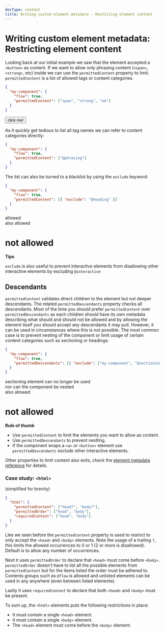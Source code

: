 ```yaml
---
docType: content
title: Writing custom element metadata - Resticting element content
---
```


# Writing custom element metadata: Restricting element content

Looking back at our initial example we saw that the element accepted a `<button>` as content.
If we want to allow only phrasing content (`<span>`, `<strong>`, etc) inside we can use the `permittedContent` property to limit.
`permittedContent` is a list of allowed tags or content categories.

```json
{
  "my-component": {
    "flow": true,
    "permittedContent": ["span", "strong", "em"]
  }
}
```

<validate name="tags" elements="restrict-content-tags.json">
  <my-component>
    <button type="button">click me!</button>
  </my-component>
</validate>

As it quickly get tedious to list all tag names we can refer to content categories directly:

```json
{
  "my-component": {
    "flow": true,
    "permittedContent": ["@phrasing"]
  }
}
```

The list can also be turned to a blacklist by using the `exclude` keyword:

```json
{
  "my-component": {
    "flow": true,
    "permittedContent": [{ "exclude": "@heading" }]
  }
}
```

<validate name="exclude" elements="restrict-content-exclude.json">
  <my-component>
    <div>allowed</div>
    <span>also allowed</span>
    <h1>not allowed</h1>
  </my-component>
</validate>

<div class="alert alert-info">
	<i class="fa fa-info-circle" aria-hidden="true"></i>
	<strong>Tips</strong>
	<p><code>exclude</code> is also useful to prevent interactive elements from disallowing other interactive elements by excluding <code>@interactive</code></p>
</div>

## Descendants

`permittedContent` validates direct children to the element but not deeper descendants.
The related `permittedDescendants` property checks all descendants.
Most of the time you should prefer `permittedContent` over `permittedDescendants` as each children should have its own metadata describing what should and should not be allowed and by allowing the element itself you should accept any descendants it may pull.
However, it can be used in circumstances where this is not possible.
The most common case is to prevent nesting of the component or limit usage of certain content categories such as sectioning or headings:

```json
{
  "my-component": {
    "flow": true,
    "permittedDescendants": [{ "exclude": ["my-component", "@sectioning"] }]
  }
}
```

<validate name="descendants" elements="restrict-content-descendants.json">
  <my-component>
  <!-- the div itself is allowed -->
    <div>
      <footer>
        sectioning element can no longer be used
      </footer>
      <my-component>
        nor can the component be nested
      </my-component>
    </div>
    <span>also allowed</span>
    <h1>not allowed</h1>
  </my-component>
</validate>

<div class="alert alert-info">
	<i class="fa fa-info-circle" aria-hidden="true"></i>
	<strong>Rule of thumb</strong>
	<ul>
		<li>Use <code>permittedContent</code> to limit the elements you want to allow as content.</li>
		<li>Use <code>permittedDescendants</code> to prevent nestling.</li>
		<li>If the component wraps a <code>&lt;a&gt;</code> or <code>&lt;button&gt;</code> element use <code>permittedDescendants</code> exclude other interactive elements.</li>
	</ul>
</div>

Other properties to limit content also exits, check the [element metadata reference](/usage/elements.html) for details.

### Case study: `<html>`

(simplified for brevity)

```json
{
  "html": {
    "permittedContent": ["head?", "body?"],
    "permittedOrder": ["head", "body"],
    "requiredContent": ["head", "body"]
  }
}
```

Like we seen before the `permittedContent` property is used to restrict to only accept the `<head>` and `<body>` elements.
Note the usage of a trailing `?`, this limits the allowed occurrences to 0 or 1 (2 or more is disallowed).
Default is to allow any number of occurrences.

Next it uses `permittedOrder` to declare that `<head>` must come before `<body>`.
`permittedOrder` doesn't have to list all the possible elements from `permittedContent` but for the items listed the order must be adhered to.
Contents groups such as `@flow` is allowed and unlisted elements can be used in any anywhere (even between listed elements).

Lastly it uses `requiredContent` to declare that both `<head>` and `<body>` must be present.

To sum up, the `<html>` elements puts the following restrictions in place:

- It must contain a single `<head>` element.
- It must contain a single `<body>` element.
- The `<head>` element must come before the `<body>` element.
